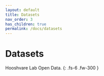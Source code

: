 ```yaml
---
layout: default
title: Datasets
nav_order: 3
has_children: true
permalink: /docs/datasets
---
```


# Datasets

Hooshvare Lab Open Data.
{: .fs-6 .fw-300 }